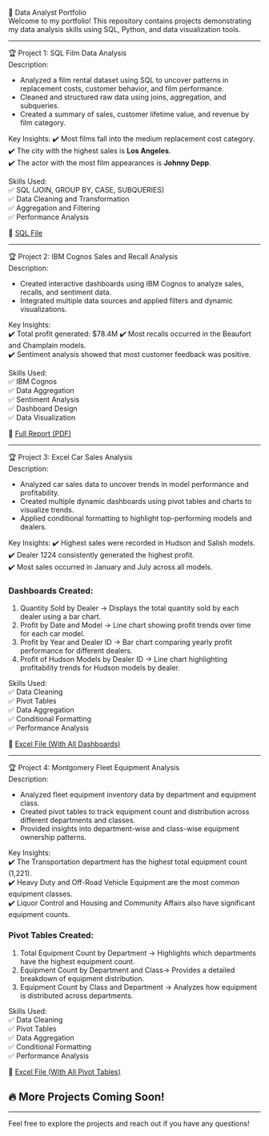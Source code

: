 🚀 Data Analyst Portfolio  
Welcome to my portfolio! This repository contains projects demonstrating my data analysis skills using SQL, Python, and data visualization tools.  

---

🏆 Project 1: SQL Film Data Analysis  
Description:
- Analyzed a film rental dataset using SQL to uncover patterns in replacement costs, customer behavior, and film performance.  
- Cleaned and structured raw data using joins, aggregation, and subqueries.  
- Created a summary of sales, customer lifetime value, and revenue by film category.  

Key Insights: 
✔️ Most films fall into the medium replacement cost category.  
✔️ The city with the highest sales is **Los Angeles**.  
✔️ The actor with the most film appearances is **Johnny Depp**.  

Skills Used:  
✅ SQL (JOIN, GROUP BY, CASE, SUBQUERIES)  
✅ Data Cleaning and Transformation  
✅ Aggregation and Filtering  
✅ Performance Analysis  

📎 [SQL File](./THEPROJECT_Postgre.sql) 

---

🏆 Project 2: IBM Cognos Sales and Recall Analysis  
Description: 
- Created interactive dashboards using IBM Cognos to analyze sales, recalls, and sentiment data.  
- Integrated multiple data sources and applied filters and dynamic visualizations.  

Key Insights:  
✔️ Total profit generated: $78.4M 
✔️ Most recalls occurred in the Beaufort and Champlain models.  
✔️ Sentiment analysis showed that most customer feedback was positive.  

Skills Used:  
✅ IBM Cognos  
✅ Data Aggregation  
✅ Sentiment Analysis  
✅ Dashboard Design  
✅ Data Visualization  

📎 [Full Report (PDF)](./IBMCognosDashboards.pdf)

---
🏆 Project 3: Excel Car Sales Analysis  
Description: 
- Analyzed car sales data to uncover trends in model performance and profitability.  
- Created multiple dynamic dashboards using pivot tables and charts to visualize trends.  
- Applied conditional formatting to highlight top-performing models and dealers.  

Key Insights: 
✔️ Highest sales were recorded in Hudson and Salish models.  
✔️ Dealer 1224 consistently generated the highest profit.  
✔️ Most sales occurred in January and July across all models.  

### Dashboards Created:  
1. Quantity Sold by Dealer → Displays the total quantity sold by each dealer using a bar chart.  
2. Profit by Date and Model → Line chart showing profit trends over time for each car model.  
3. Profit by Year and Dealer ID → Bar chart comparing yearly profit performance for different dealers.  
4. Profit of Hudson Models by Dealer ID → Line chart highlighting profitability trends for Hudson models by dealer.  

Skills Used:  
✅ Data Cleaning  
✅ Pivot Tables  
✅ Data Aggregation  
✅ Conditional Formatting  
✅ Performance Analysis  

📎 [Excel File (With All Dashboards)](./CarSalesByModelEnd.xlsx)

---

🏆 Project 4: Montgomery Fleet Equipment Analysis  
Description: 
- Analyzed fleet equipment inventory data by department and equipment class.  
- Created pivot tables to track equipment count and distribution across different departments and classes.  
- Provided insights into department-wise and class-wise equipment ownership patterns.  

Key Insights:  
✔️ The Transportation department has the highest total equipment count (1,221).  
✔️ Heavy Duty and Off-Road Vehicle Equipment are the most common equipment classes.  
✔️ Liquor Control and Housing and Community Affairs also have significant equipment counts.  

### Pivot Tables Created: 
1. Total Equipment Count by Department → Highlights which departments have the highest equipment count.  
2. Equipment Count by Department and Class→ Provides a detailed breakdown of equipment distribution.  
3. Equipment Count by Class and Department → Analyzes how equipment is distributed across departments.  

Skills Used:  
✅ Data Cleaning  
✅ Pivot Tables  
✅ Data Aggregation  
✅ Conditional Formatting  
✅ Performance Analysis  

📎 [Excel File (With All Pivot Tables)](./Montgomery_Fleet_Equipment_Analysis.xlsx) 


## 🔥 More Projects Coming Soon!  


---

Feel free to explore the projects and reach out if you have any questions!
